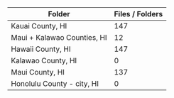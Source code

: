 | Folder                      |   Files / Folders |
|-----------------------------|-------------------|
| Kauai County, HI            |               147 |
| Maui + Kalawao Counties, HI |                12 |
| Hawaii County, HI           |               147 |
| Kalawao County, HI          |                 0 |
| Maui County, HI             |               137 |
| Honolulu County - city, HI  |                 0 |